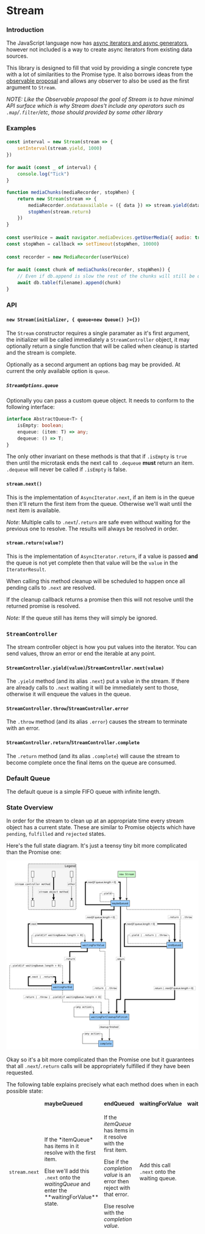 
# Stream

### Introduction

The JavaScript language now has [async iterators and async generators](https://jakearchibald.com/2017/async-iterators-and-generators/), however not included is a way to create async iterators from existing data sources.

This library is designed to fill that void by providing a single concrete type with a lot of similarities to the Promise type. It also borrows ideas from the [observable proposal](https://github.com/tc39/proposal-observable) and allows any observer to also be used as the first argument to `Stream`.

*NOTE: Like the Observable proposal the goal of Stream is to have minimal API surface which is why Stream does't include any operators such as `.map`/`.filter`/etc, those should provided by some other library*

### Examples

```js
const interval = new Stream(stream => {
    setInterval(stream.yield, 1000)
})

for await (const _ of interval) {
    console.log("Tick")
}
```

```js
function mediaChunks(mediaRecorder, stopWhen) {
    return new Stream(stream => {
        mediaRecorder.ondataavailable = ({ data }) => stream.yield(data)
        stopWhen(stream.return)
    })
}

const userVoice = await navigator.mediaDevices.getUserMedia({ audio: true })
const stopWhen = callback => setTimeout(stopWhen, 10000)

const recorder = new MediaRecorder(userVoice)

for await (const chunk of mediaChunks(recorder, stopWhen)) {
    // Even if db.append is slow the rest of the chunks will still be queued
    await db.table(filename).append(chunk)
}
```

### API

#### `new Stream(initializer, { queue=new Queue() }={})`

The `Stream` constructor requires a single paramater as it's first argument, the initializer will be called
immediately a `StreamController` object, it may optionally return a single function that will be called
when cleanup is started and the stream is complete.

Optionally as a second argument an options bag may be provided. At current the only available option is `queue`.

##### `StreamOptions.queue`

Optionally you can pass a custom queue object. It needs to conform to the following interface:

```ts
interface AbstractQueue<T> {
    isEmpty: boolean;
    enqueue: (item: T) => any;
    dequeue: () => T;
}
```

The only other invariant on these methods is that that if `.isEmpty` is `true` then until the microtask ends the next call to `.dequeue` **must** return an item. `.dequeue` will never be called if `.isEmpty` is false.

#### `stream.next()`

This is the implementation of `AsyncIterator.next`, if an item is in the queue then it'll return the first item from the queue. Otherwise we'll wait until the next item is available.

*Note*: Multiple calls to `.next`/`.return` are safe even without waiting for the previous one to resolve. The results will always be resolved in order.

#### `stream.return(value?)`

This is the implementation of `AsyncIterator.return`, if a value is passed **and** the queue is not yet complete then that value will be the `value` in the `IteratorResult`.

When calling this method cleanup will be scheduled to happen once all pending calls to `.next` are resolved.

If the cleanup callback returns a promise then this will not resolve until the returned promise is resolved.

*Note:* If the queue still has items they will simply be ignored.

### `StreamController`

The stream controller object is how you put values into the iterator. You can send values, throw an error or end the iterable at any point.

#### `StreamController.yield(value)`/`StreamController.next(value)`

The `.yield` method (and its alias `.next`) put a value in the stream. If there are already calls to `.next` waiting it will be immediately sent to those, otherwise it will enqueue the values in the queue.

#### `StreamController.throw`/`StreamController.error`

The `.throw` method (and its alias `.error`) causes the stream to terminate with an error.

#### `StreamController.return`/`StreamController.complete`

The `.return` method (and its alias `.complete`) will cause the stream to become complete once the final items on the queue are consumed.


### Default Queue

The default queue is a simple FIFO queue with infinite length.


### State Overview

In order for the stream to clean up at an appropriate time every stream object has a current state. These are similar to Promise objects which have `pending`, `fulfilled` and `rejected` states.

Here's the full state diagram. It's just a teensy tiny bit more complicated than the Promise one:

![a diagram showing all the states of the stream](./stream.svg)

Okay so it's a bit more complicated than the Promise one but it guarantees that all `.next`/`.return` calls will be appropriately fulfilled if they have been requested.

The following table explains precisely what each method does when in each possible state:

<table>
    <thead>
        <td>
        <td><b>maybeQueued</b></td>
        <td><b>endQueued</b></td>
        <td><b>waitingForValue</b></td>
        <td><b>waitingForEnd</b></td>
        <td><b>waitingForCleanupToFinish</b></td>
        <td><b>complete</b></td>
    <tr>
        <td><code>stream.next</code></td>
        <td>
            <p>
                If the *itemQueue* has items in it resolve with the first item.
            <p>
                Else we'll add this <code>.next</code> onto the <i>waitingQueue</i> and enter the **waitingForValue** state.
        <td>
            <p>
                If the <i>itemQueue</i> has items in it resolve with the first item.
            <p>
                Else if the <i>completion value</i> is an error then reject with that error.
            <p>
                Else resolve with the <i>completion value</i>.
        <td>
            <p>
                Add this call <code>.next</code> onto the waiting queue.

</table>
